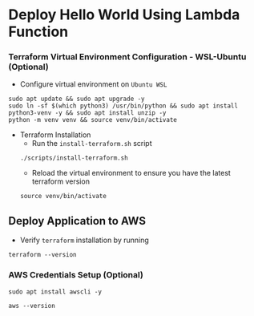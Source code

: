 # Deploy Hello World Using Lambda Function

### Terraform Virtual Environment Configuration - WSL-Ubuntu (Optional)
- Configure virtual environment on `Ubuntu WSL`

```
sudo apt update && sudo apt upgrade -y
sudo ln -sf $(which python3) /usr/bin/python && sudo apt install python3-venv -y && sudo apt install unzip -y
python -m venv venv && source venv/bin/activate
```

- Terraform Installation
    - Run the `install-terraform.sh` script
    ```
    ./scripts/install-terraform.sh 
    ```
    - Reload the virtual environment to ensure you have the latest terraform version
    ```
    source venv/bin/activate
    ```


## Deploy Application to AWS
- Verify `terraform` installation by running
```
terraform --version
```

### AWS Credentials Setup (Optional)
```
sudo apt install awscli -y
```
```
aws --version
```